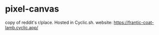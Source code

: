 # pixel-canvas
copy of reddit's r/place. Hosted in Cyclic.sh.
website: https://frantic-coat-lamb.cyclic.app/ 

